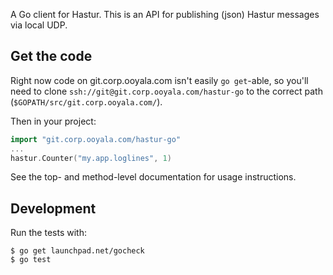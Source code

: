 A Go client for Hastur. This is an API for publishing (json) Hastur messages via local UDP.

## Get the code

Right now code on git.corp.ooyala.com isn't easily `go get`-able, so you'll need to clone
`ssh://git@git.corp.ooyala.com/hastur-go` to the correct path (`$GOPATH/src/git.corp.ooyala.com/`).

Then in your project:

``` go
import "git.corp.ooyala.com/hastur-go"
...
hastur.Counter("my.app.loglines", 1)
```

See the top- and method-level documentation for usage instructions.

## Development

Run the tests with:

    $ go get launchpad.net/gocheck
    $ go test

